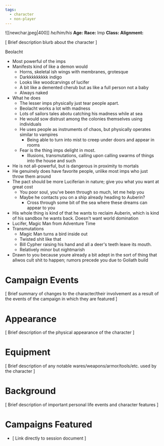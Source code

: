 ```yaml
---
tags:
  - character
  - non-player
---
```

![[newchar.jpeg|400]]
_he/him/his_
**Age:**
**Race:** Imp
**Class:**
**Alignment:**

\[ Brief description blurb about the character ]


Beolacht
- Most powerful of the imps
- Manifests kind of like a demon would
	- Horns, skeletal ish wings with membranes, grotesque
	- Darkkkkkkkkk indigo
	- Looks like woodcarvings of lucifer
	- A bit like a demented cherub but as like a full person not a baby
	- Always naked
- What he does
	- The lesser imps physically just tear people apart.
	- Beolacht works a lot with madness
	- Lots of sailors tales abotu catching his madness while at sea
	- He would sow distrust among the colonies themselves using individuals
	- He uses people as instruments of chaos, but physically operates similar to vampires
		- Being able to turn into mist to creep under doors and appear in rooms
	- Fear is the thing imps delight in most.
		- Illusions, transmutations, calling upon calling swarms of things into the house and such
- He is not all-powerful, but is dangerous in proximity to mortals
- He genuinely does have favorite people, unlike most imps who just throw them around
- The pact should be more Luciferian in nature; give you what you want at great cost
	- You poor soul, you've been through so much, let me help you
	- Maybe he contacts you on a ship already heading to Auberin?
		- Cross through some bit of the sea where these dreams can appear to you
- His whole thing is kind of that he wants to reclaim Auberin, which is kind of his sandbox he wants back. Doesn't want world domination
- Lucifer, Magic Man from Adventure Time
- Transmutations
	- Magic Man turns a bird inside out
	- Twisted shit like that
	- Bill Cypher raising his hand and all a deer's teeth leave its mouth.
	- Relatively minor but nightmarish
- Drawn to you because youre already a bit adept in the sort of thing that allwos cult shit to happen; rumors precede you due to Goliath build

# Campaign Events

\[ Brief summary of changes to the character/their involvement as a result of the events of the campaign in which they are featured ]

# Appearance

\[ Brief description of the physical appearance of the character ]

# Equipment

\[ Brief description of any notable wares/weapons/armor/tools/etc. used by the character ]

# Background

\[ Brief description of important personal life events and character features ]

# Campaigns Featured

- \[ Link directly to session document ]